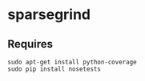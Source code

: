 sparsegrind
===========

## Requires

```
sudo apt-get install python-coverage
sudo pip install nosetests
```
